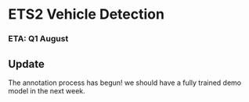# ETS2 Vehicle Detection

### ETA: Q1 August 

## Update
The annotation process has begun! we should have a fully trained demo model in the next week.
